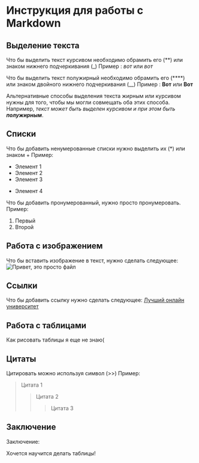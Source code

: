 # Инструкция для работы с Markdown

## Выделение текста

Что бы выделить текст курсивом необходимо обрамить его (**) или знаком  нижнего подчеркивания (_) Пример : *вот* или _вот_

Что бы выделить текст полужирный необходимо обрамить его (****) или знаком двойного нижнего подчеркивания (__) Пример : **Вот** или  __Вот__

Альтернативные способы выделения текста жирным или курсивом нужны для того, чтобы мы могли совмещать оба этих способа. Например, _текст может быть выделен курсивом и при этом быть **полужирным**_.

## Списки


Что бы добавить ненумерованные списки нужно выделить их (*) или знаком + Пример:
* Элемент 1
* Элемент 2
* Элемент 3
+ Элемент 4


Что бы добавить пронумерованный, нужно просто пронумеровать.
Пример:
1. Первый 
2. Второй

## Работа с изображением

Что бы вставить изображение в текст, нужно сделать следующее: 
![Привет, это просто файл](22.jpg)


## Cсылки

Что бы добавить ссылку нужно сделать следующее:
[Лучший онлайн университет](https://gb.ru)

## Работа с таблицами

Как рисовать таблицы я еще не знаю(



## Цитаты

Цитировать можно используя  символ (>>) Пример:

> Цитата 1
>> Цитата 2
>>> Цитата 3

## Заключение

Заключение:

Хочется научится делать таблицы!
